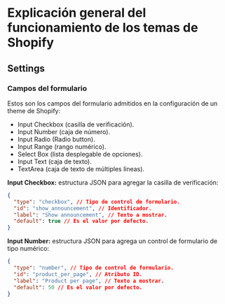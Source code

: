 # Explicación general del funcionamiento de los temas de Shopify

## Settings

### Campos del formulario

Estos son los campos del formulario admitidos en la
configuración de un theme de Shopify:

- Input Checkbox (casilla de verificación).
- Input Number (caja de número).
- Input Radio (Radio button). 
- Input Range (rango numérico).
- Select Box (lista desplegable de opciones).
- Input Text (caja de texto).
- TextArea (caja de texto de múltiples líneas).

**Input Checkbox:** estructura JSON para agregar la casilla de verificación:

```json
{
  "type": "checkbox", // Tipo de control de formulario.
  "id": "show_announcement", // Identificador.
  "label": "Show announcement", // Texto a mostrar.
  "default": true // Es el valor por defecto.
}
```

**Input Number:** estructura JSON para agrega un control de formulario de tipo numérico:

```json
{
  "type": "number", // Tipo de control de formulario.
  "id": "product_per_page", // Atributo ID.
  "label": "Product per page", // Texto a mostrar.
  "default": 50 // Es el valor por defecto.
}
```
